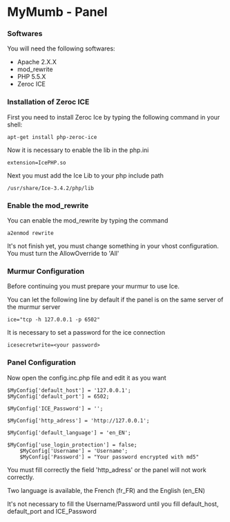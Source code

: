 MyMumb - Panel
=============

### Softwares
You will need the following softwares:

* Apache 2.X.X
 * mod_rewrite
* PHP 5.5.X
* Zeroc ICE

### Installation of Zeroc ICE
First you need to install Zeroc Ice by typing the following command in your shell:
```Shell
apt-get install php-zeroc-ice
```

Now it is necessary to enable the lib in the php.ini
```
extension=IcePHP.so 
```

Next you must add the Ice Lib to your php include path
```
/usr/share/Ice-3.4.2/php/lib
```

### Enable the mod_rewrite
You can enable the mod_rewrite by typing the command
```Shell
a2enmod rewrite
```

It's not finish yet, you must change something in your vhost configuration.
You must turn the AllowOverride to 'All'

### Murmur Configuration
Before continuing you must prepare your murmur to use Ice.

You can let the following line by default if the panel is on the same server of the murmur server
```
ice="tcp -h 127.0.0.1 -p 6502"
```

It is necessary to set a password for the ice connection
```
icesecretwrite=<your password>
```

### Panel Configuration
Now open the config.inc.php file and edit it as you want
```
$MyConfig['default_host'] = '127.0.0.1'; 
$MyConfig['default_port'] = 6502;
	
$MyConfig['ICE_Password'] = '';
	
$MyConfig['http_adress'] = 'http://127.0.0.1';
	
$MyConfig['default_language'] = 'en_EN';
	
$MyConfig['use_login_protection'] = false;
	$MyConfig['Username'] = 'Username';
	$MyConfig['Password'] = "Your password encrypted with md5"
```

You must fill correctly the field 'http_adress' or the panel will not work correctly.

Two language is available, the French (fr_FR) and the English (en_EN)

It's not necessary to fill the Username/Password until you fill default_host, default_port and ICE_Password
